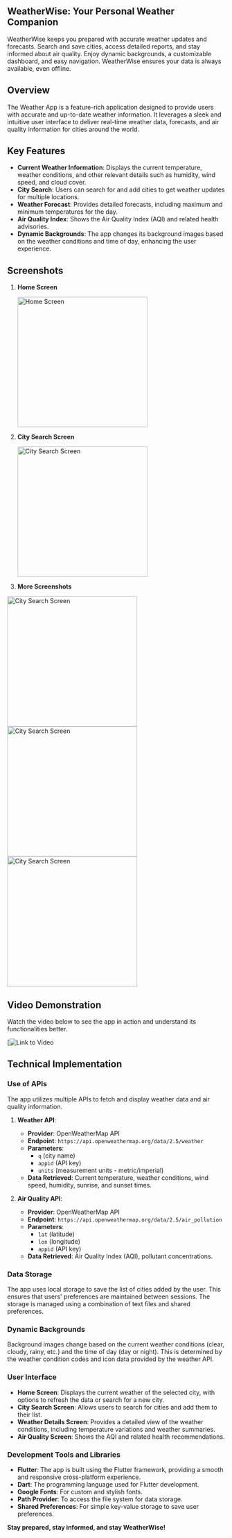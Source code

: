 ## ****WeatherWise: Your Personal Weather Companion****

WeatherWise keeps you prepared with accurate weather updates and forecasts. Search and save cities, access detailed reports, and stay informed about air quality. Enjoy dynamic backgrounds, a customizable dashboard, and easy navigation. WeatherWise ensures your data is always available, even offline.

## Overview
The Weather App is a feature-rich application designed to provide users with accurate and up-to-date weather information. It leverages a sleek and intuitive user interface to deliver real-time weather data, forecasts, and air quality information for cities around the world.

## Key Features
- **Current Weather Information**: Displays the current temperature, weather conditions, and other relevant details such as humidity, wind speed, and cloud cover.
- **City Search**: Users can search for and add cities to get weather updates for multiple locations.
- **Weather Forecast**: Provides detailed forecasts, including maximum and minimum temperatures for the day.
- **Air Quality Index**: Shows the Air Quality Index (AQI) and related health advisories.
- **Dynamic Backgrounds**: The app changes its background images based on the weather conditions and time of day, enhancing the user experience.

## Screenshots
1. **Home Screen**
   
   <img src="https://github.com/DevAnuragT/WeatherWise_FlutterApp/assets/97083108/979f38cb-8faa-4b00-913c-5f18d50da8cc" alt="Home Screen" width="300">

2. **City Search Screen**

   <img src="https://github.com/DevAnuragT/WeatherWise_FlutterApp/assets/97083108/987378a1-b8e0-4663-856a-4e3cc6a3d31e" alt="City Search Screen" width="300">

3. **More Screenshots**

<img src="https://github.com/DevAnuragT/WeatherWise_FlutterApp/assets/97083108/daf2be48-6919-4705-9948-2e263ec2ac21" alt="City Search Screen" width="300">
<img src="https://github.com/DevAnuragT/WeatherWise_FlutterApp/assets/97083108/43898897-2a9d-4e17-bac9-41d598691ac2" alt="City Search Screen" width="300">
<img src="https://github.com/DevAnuragT/WeatherWise_FlutterApp/assets/97083108/fa671b2c-a5d8-4e74-80b2-287f3dccaf4c" alt="City Search Screen" width="300">

   

## Video Demonstration

Watch the video below to see the app in action and understand its functionalities better.

[![Link to Video](https://github.com/DevAnuragT/WeatherWise_FlutterApp/assets/97083108/58e6a90e-ecbb-4323-b0fe-15477f0d09ad)

## Technical Implementation

### Use of APIs
The app utilizes multiple APIs to fetch and display weather data and air quality information.

1. **Weather API**: 
   - **Provider**: OpenWeatherMap API
   - **Endpoint**: `https://api.openweathermap.org/data/2.5/weather`
   - **Parameters**: 
     - `q` (city name)
     - `appid` (API key)
     - `units` (measurement units - metric/imperial)
   - **Data Retrieved**: Current temperature, weather conditions, wind speed, humidity, sunrise, and sunset times.

2. **Air Quality API**: 
   - **Provider**: OpenWeatherMap API
   - **Endpoint**: `https://api.openweathermap.org/data/2.5/air_pollution`
   - **Parameters**: 
     - `lat` (latitude)
     - `lon` (longitude)
     - `appid` (API key)
   - **Data Retrieved**: Air Quality Index (AQI), pollutant concentrations.

### Data Storage
The app uses local storage to save the list of cities added by the user. This ensures that users' preferences are maintained between sessions. The storage is managed using a combination of text files and shared preferences.

### Dynamic Backgrounds
Background images change based on the current weather conditions (clear, cloudy, rainy, etc.) and the time of day (day or night). This is determined by the weather condition codes and icon data provided by the weather API.

### User Interface
- **Home Screen**: Displays the current weather of the selected city, with options to refresh the data or search for a new city.
- **City Search Screen**: Allows users to search for cities and add them to their list.
- **Weather Details Screen**: Provides a detailed view of the weather conditions, including temperature variations and weather summaries.
- **Air Quality Screen**: Shows the AQI and related health recommendations.

### Development Tools and Libraries
- **Flutter**: The app is built using the Flutter framework, providing a smooth and responsive cross-platform experience.
- **Dart**: The programming language used for Flutter development.
- **Google Fonts**: For custom and stylish fonts.
- **Path Provider**: To access the file system for data storage.
- **Shared Preferences**: For simple key-value storage to save user preferences.

**Stay prepared, stay informed, and stay WeatherWise!**
